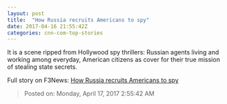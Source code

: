 ```yaml
---
layout: post
title:  "How Russia recruits Americans to spy"
date: 2017-04-16 21:55:42Z
categories: cnn-com-top-stories
---
```


It is a scene ripped from Hollywood spy thrillers: Russian agents living and working among everyday, American citizens as cover for their true mission of stealing state secrets.


Full story on F3News: [How Russia recruits Americans to spy](http://www.f3nws.com/n/uRF3a)

> Posted on: Monday, April 17, 2017 2:55:42 AM
